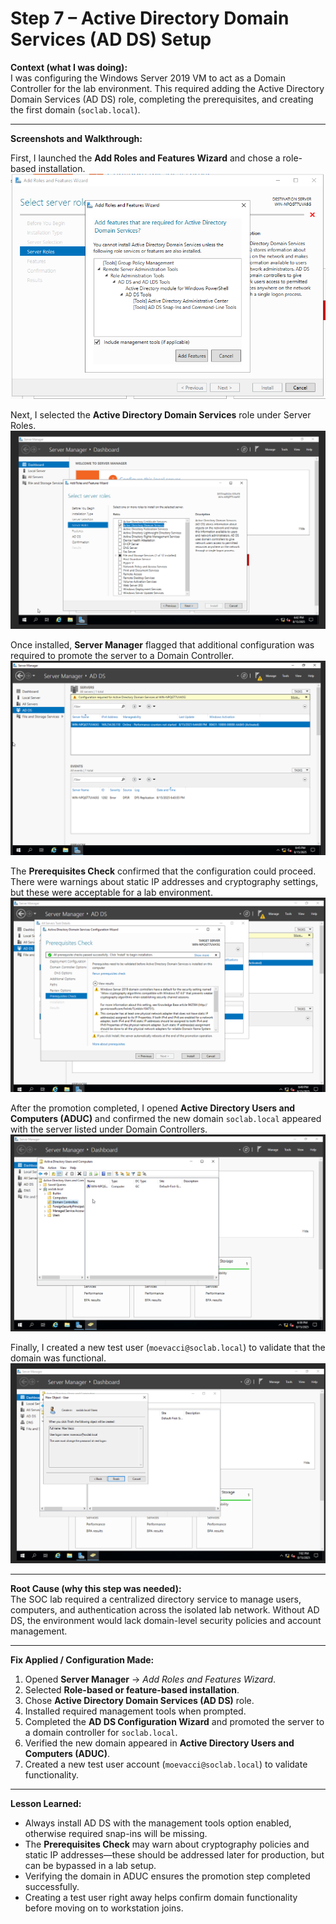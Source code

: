 # Step 7 – Active Directory Domain Services (AD DS) Setup  

**Context (what I was doing):**  
I was configuring the Windows Server 2019 VM to act as a Domain Controller for the lab environment. This required adding the Active Directory Domain Services (AD DS) role, completing the prerequisites, and creating the first domain (`soclab.local`).  

---

**Screenshots and Walkthrough:**  

First, I launched the **Add Roles and Features Wizard** and chose a role-based installation.  
![Add Roles Wizard](Step-4/01-add-roles.png)  

Next, I selected the **Active Directory Domain Services** role under Server Roles.  
![Select AD DS](Step-4/02-select-ad-ds.png)  

Once installed, **Server Manager** flagged that additional configuration was required to promote the server to a Domain Controller.  
![Config Required](Step-4/03-config-required.png)  

The **Prerequisites Check** confirmed that the configuration could proceed. There were warnings about static IP addresses and cryptography settings, but these were acceptable for a lab environment.  
![Prerequisites Check](Step-4/04-prereqs.png)  

After the promotion completed, I opened **Active Directory Users and Computers (ADUC)** and confirmed the new domain `soclab.local` appeared with the server listed under Domain Controllers.  
![ADUC Domain View](Step-4/05-ad-users-computers.png)  

Finally, I created a new test user (`moevacci@soclab.local`) to validate that the domain was functional.  
![Create User](Step-4/06-create-user.png)  

---

**Root Cause (why this step was needed):**  
The SOC lab required a centralized directory service to manage users, computers, and authentication across the isolated lab network. Without AD DS, the environment would lack domain-level security policies and account management.  

---

**Fix Applied / Configuration Made:**  
1. Opened **Server Manager** → *Add Roles and Features Wizard*.  
2. Selected **Role-based or feature-based installation**.  
3. Chose **Active Directory Domain Services (AD DS)** role.  
4. Installed required management tools when prompted.  
5. Completed the **AD DS Configuration Wizard** and promoted the server to a domain controller for `soclab.local`.  
6. Verified the new domain appeared in **Active Directory Users and Computers (ADUC)**.  
7. Created a new test user account (`moevacci@soclab.local`) to validate functionality.  

---

**Lesson Learned:**  
- Always install AD DS with the management tools option enabled, otherwise required snap-ins will be missing.  
- The **Prerequisites Check** may warn about cryptography policies and static IP addresses—these should be addressed later for production, but can be bypassed in a lab setup.  
- Verifying the domain in ADUC ensures the promotion step completed successfully.  
- Creating a test user right away helps confirm domain functionality before moving on to workstation joins.  

